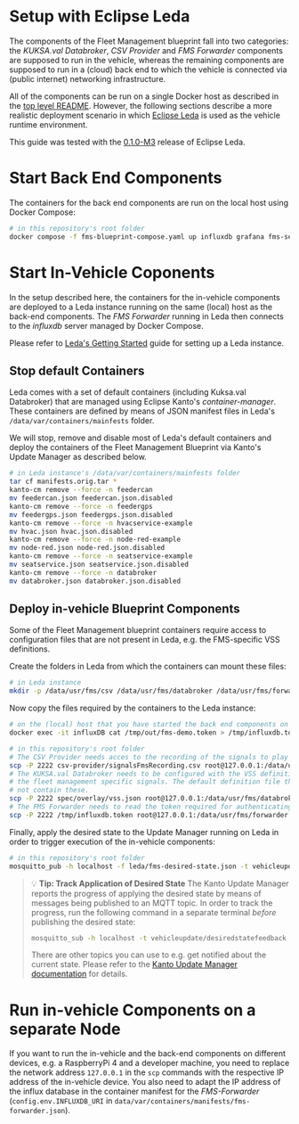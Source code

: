 <!--
SPDX-FileCopyrightText: 2023 Contributors to the Eclipse Foundation

See the NOTICE file(s) distributed with this work for additional
information regarding copyright ownership.

Licensed under the Apache License, Version 2.0 (the "License");
you may not use this file except in compliance with the License.
You may obtain a copy of the License at

     http://www.apache.org/licenses/LICENSE-2.0

Unless required by applicable law or agreed to in writing, software
distributed under the License is distributed on an "AS IS" BASIS,
WITHOUT WARRANTIES OR CONDITIONS OF ANY KIND, either express or implied.
See the License for the specific language governing permissions and
limitations under the License.

SPDX-License-Identifier: Apache-2.0
-->

# Setup with Eclipse Leda

The components of the Fleet Management blueprint fall into two categories: the
*KUKSA.val Databroker*, *CSV Provider* and *FMS Forwarder* components are
supposed to run in the vehicle, whereas the remaining components are supposed
to run in a (cloud) back end to which the vehicle is connected via (public
internet) networking infrastructure.

All of the components can be run on a single Docker host as described in the
[top level README](../README.md). However, the following sections describe a
more realistic deployment scenario in which [Eclipse Leda](https://eclipse-leda.github.io/leda/)
is used as the vehicle runtime environment.

This guide was tested with the
[0.1.0-M3](https://github.com/eclipse-leda/leda-distro/releases/tag/v0.1.0-M3)
release of Eclipse Leda.

# Start Back End Components

The containers for the back end components are run on the local host using Docker Compose:

```sh
# in this repository's root folder
docker compose -f fms-blueprint-compose.yaml up influxdb grafana fms-server --detach
```

# Start In-Vehicle Coponents

In the setup described here, the containers for the in-vehicle components are
deployed to a Leda instance running on the same (local) host as the back-end
components. The *FMS Forwarder* running in Leda then connects to the *influxdb*
server managed by Docker Compose.

Please refer to [Leda's Getting Started](https://eclipse-leda.github.io/leda/docs/general-usage/)
guide for setting up a Leda instance.

## Stop default Containers

Leda comes with a set of default containers (including Kuksa.val Databroker) that
are managed using Eclipse Kanto's *container-manager*. These containers are defined
by means of JSON manifest files in Leda's `/data/var/containers/mainfests` folder.

We will stop, remove and disable most of Leda's default containers and deploy the containers
of the Fleet Management Blueprint via Kanto's Update Manager as described below.

```sh
# in Leda instance's /data/var/containers/mainfests folder
tar cf manifests.orig.tar * 
kanto-cm remove --force -n feedercan
mv feedercan.json feedercan.json.disabled
kanto-cm remove --force -n feedergps
mv feedergps.json feedergps.json.disabled
kanto-cm remove --force -n hvacservice-example
mv hvac.json hvac.json.disabled
kanto-cm remove --force -n node-red-example
mv node-red.json node-red.json.disabled
kanto-cm remove --force -n seatservice-example
mv seatservice.json seatservice.json.disabled
kanto-cm remove --force -n databroker
mv databroker.json databroker.json.disabled
```

## Deploy in-vehicle Blueprint Components

Some of the Fleet Management blueprint containers require access to configuration files
that are not present in Leda, e.g. the FMS-specific VSS definitions.

Create the folders in Leda from which the containers can mount these files:

```sh
# in Leda instance
mkdir -p /data/usr/fms/csv /data/usr/fms/databroker /data/usr/fms/forwarder
```

Now copy the files required by the containers to the Leda instance:

```sh
# on the (local) host that you have started the back end components on
docker exec -it influxDB cat /tmp/out/fms-demo.token > /tmp/influxdb.token
```

```sh
# in this repository's root folder
# The CSV Provider needs acces to the recording of the signals to play back.
scp -P 2222 csv-provider/signalsFmsRecording.csv root@127.0.0.1:/data/usr/fms/csv
# The KUKSA.val Databroker needs to be configured with the VSS definition that also contains
# the fleet management specific signals. The default definition file that comes with Leda does
# not contain these.
scp -P 2222 spec/overlay/vss.json root@127.0.0.1:/data/usr/fms/databroker
# The FMS Forwarder needs to read the token required for authenticating to influxdb.
scp -P 2222 /tmp/influxdb.token root@127.0.0.1:/data/usr/fms/forwarder
```

Finally, apply the desired state to the Update Manager running on Leda in order to
trigger execution of the in-vehicle components:

```sh
# in this repository's root folder
mosquitto_pub -h localhost -f leda/fms-desired-state.json -t vehicleupdate/desiredstate
```

> :bulb: **Tip: Track Application of Desired State**
> The Kanto Update Manager reports the progress of applying the desired state by means of
> messages being published to an MQTT topic. In order to track the progress, run the following
> command in a separate terminal *before* publishing the desired state:
> ```sh
> mosquitto_sub -h localhost -t vehicleupdate/desiredstatefeedback
> ```
> There are other topics you can use to e.g. get notified about the current state. Please refer
> to the [Kanto Update Manager documentation](https://github.com/eclipse-kanto/update-manager/tree/main/docs)
> for details.

# Run in-vehicle Components on a separate Node

If you want to run the in-vehicle and the back-end components on different devices,
e.g. a RaspberryPi 4 and a developer machine, you need to replace the network address
`127.0.0.1` in the `scp` commands with the respective IP address of the in-vehicle device.
You also need to adapt the IP address of the influx database in the container manifest
for the *FMS-Forwarder* (`config.env.INFLUXDB_URI` in `data/var/containers/manifests/fms-forwarder.json`).
